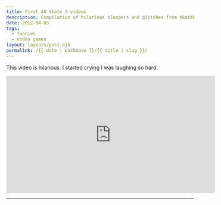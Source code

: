 ```yaml
---
title: First 48 Skate 3 videos
description: Compilation of hilarious bloopers and glitches from skateboarding video games.
date: 2012-04-03
tags: 
  - funnies
  - video games
layout: layouts/post.njk
permalink: /{{ date | pathDate }}/{{ title | slug }}/
---
```


This video is hilarious. I started crying I was laughing so hard.

<iframe class="youtube-video" width="560" height="315" src="https://www.youtube.com/embed/vfl33Tn0pYc" title="YouTube video player" frameborder="0" allow="accelerometer; autoplay; clipboard-write; encrypted-media; gyroscope; picture-in-picture; web-share" allowfullscreen></iframe>

---
